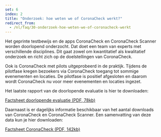 ```yaml
---
set: 6
index: 2
title: "Onderzoek: hoe weten we of CoronaCheck werkt?"
redirect_from: 
  - /nl/faq/30-onderzoek-hoe-weten-we-of-coronacheck-werkt
---
```

Het geprinte testbewijs en de apps CoronaCheck en CoronaCheck Scanner worden doorlopend onderzocht. Dat doet een team van experts met verschillende disciplines. Dit gaat zowel om kwantitatief als kwalitatief onderzoek en richt zich op de doelstellingen van CoronaCheck.

Ook is CoronaCheck met pilots uitgeprobeerd in de praktijk. Tijdens de pilotfase kregen bezoekers via CoronaCheck toegang tot sommige evenementen en locaties. De pilotfase is positief afgesloten en daarom wordt CoronaCheck nu voor meer evenementen en locaties ingezet.

Het laatste rapport van de doorlopende evaluatie is hier te downloaden:

<a href="/media/Factsheet_doorlopende_evaluatie.pdf" rel="noopener noreferrer" target="_blank">Factsheet doorlopende evaluatie (PDF, 78kb)</a>

Daarnaast is er dagelijks informatie beschikbaar van het aantal downloads van CoronaCheck en CoronaCheck Scanner. Een samenvatting van deze data kun je hier downloaden:

<a href="/media/Factsheet_CoronaCheck_latest.pdf" rel="noopener noreferrer" target="_blank">Factsheet CoronaCheck (PDF, 142kb)</a>

